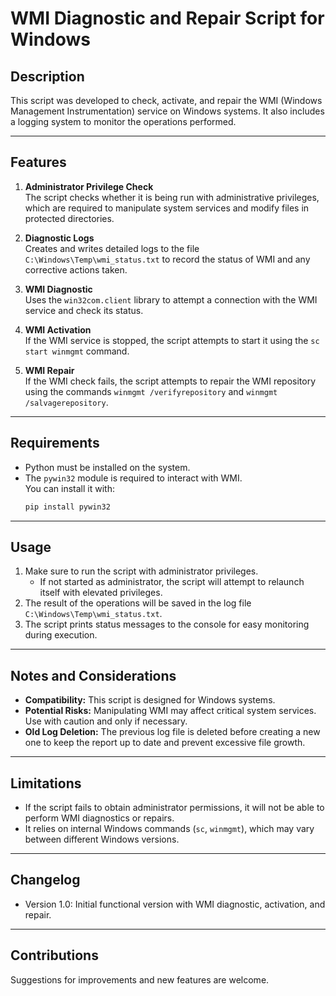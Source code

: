 # WMI Diagnostic and Repair Script for Windows

## Description  
This script was developed to check, activate, and repair the WMI (Windows Management Instrumentation) service on Windows systems. It also includes a logging system to monitor the operations performed.

---

## Features

1. **Administrator Privilege Check**  
   The script checks whether it is being run with administrative privileges, which are required to manipulate system services and modify files in protected directories.

2. **Diagnostic Logs**  
   Creates and writes detailed logs to the file `C:\Windows\Temp\wmi_status.txt` to record the status of WMI and any corrective actions taken.

3. **WMI Diagnostic**  
   Uses the `win32com.client` library to attempt a connection with the WMI service and check its status.

4. **WMI Activation**  
   If the WMI service is stopped, the script attempts to start it using the `sc start winmgmt` command.

5. **WMI Repair**  
   If the WMI check fails, the script attempts to repair the WMI repository using the commands `winmgmt /verifyrepository` and `winmgmt /salvagerepository`.

---

## Requirements
- Python must be installed on the system.
- The `pywin32` module is required to interact with WMI.  
  You can install it with:
  ```bash
  pip install pywin32
  ```

---

## Usage
1. Make sure to run the script with administrator privileges.  
   - If not started as administrator, the script will attempt to relaunch itself with elevated privileges.
2. The result of the operations will be saved in the log file `C:\Windows\Temp\wmi_status.txt`.
3. The script prints status messages to the console for easy monitoring during execution.

---

## Notes and Considerations
- **Compatibility:** This script is designed for Windows systems.  
- **Potential Risks:** Manipulating WMI may affect critical system services. Use with caution and only if necessary.
- **Old Log Deletion:** The previous log file is deleted before creating a new one to keep the report up to date and prevent excessive file growth.

---

## Limitations
- If the script fails to obtain administrator permissions, it will not be able to perform WMI diagnostics or repairs.
- It relies on internal Windows commands (`sc`, `winmgmt`), which may vary between different Windows versions.

---

## Changelog
- Version 1.0: Initial functional version with WMI diagnostic, activation, and repair.

---

## Contributions
Suggestions for improvements and new features are welcome.
